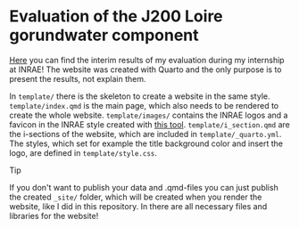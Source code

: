 # Evaluation of the J200 Loire gorundwater component

[Here](https://carluna.github.io/j2k/) you can find the interim results of my evaluation during my internship at INRAE! The website was created with Quarto and the only purpose is to present the results, not explain them.

In `template/` there is the skeleton to create a website in the same style. `template/index.qmd` is the main page, which also needs to be rendered to create the whole website. `template/images/` contains the INRAE logos and a favicon in the INRAE style created with [this tool](https://realfavicongenerator.net/). `template/i_section.qmd` are the i-sections of the website, which are included in `template/_quarto.yml`. The styles, which set for example the title background color and insert the logo, are defined in `template/style.css`.

> [!TIP]
> If you don't want to publish your data and .qmd-files you can just publish the created `_site/` folder, which will be created when you render the website, like I did in this repository. In there are all necessary files and libraries for the website!
